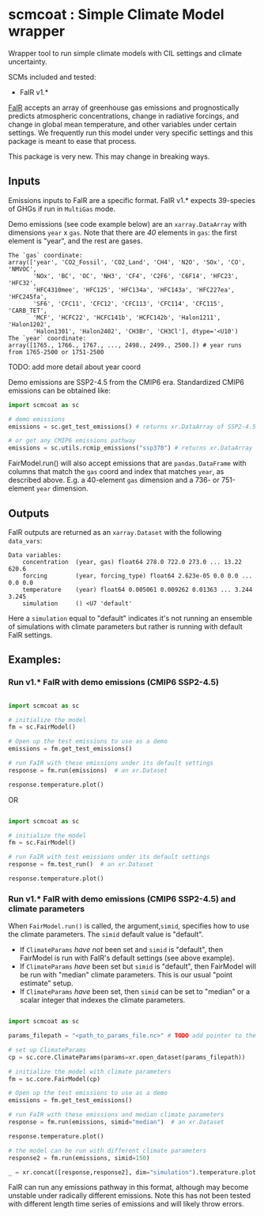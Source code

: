 # scmcoat : Simple Climate Model wrapper

Wrapper tool to run simple climate models with CIL settings and climate uncertainty.

SCMs included and tested:
- FaIR v1.*

[FaIR](https://github.com/OMS-NetZero/FAIR/tree/v1.6.4) accepts an array of greenhouse gas emissions and prognostically predicts atmospheric concentrations, change in radiative forcings, and change in global mean temperature, and other variables under certain settings. We frequently run this model under very specific settings and this package is meant to ease that process.

This package is very new. This may change in breaking ways.

## Inputs
Emissions inputs to FaIR are a specific format. FaIR v1.* expects 39-species of GHGs if run in `MultiGas` mode.

Demo emissions (see code example below) are an `xarray.DataArray` with dimensions `year` x `gas`. Note that there are *40* elements in `gas`: the first element is "year", and the rest are gases. 
```
The `gas` coordinate:
array(['year', 'CO2_Fossil', 'CO2_Land', 'CH4', 'N2O', 'SOx', 'CO', 'NMVOC',
       'NOx', 'BC', 'OC', 'NH3', 'CF4', 'C2F6', 'C6F14', 'HFC23', 'HFC32',
       'HFC4310mee', 'HFC125', 'HFC134a', 'HFC143a', 'HFC227ea', 'HFC245fa',
       'SF6', 'CFC11', 'CFC12', 'CFC113', 'CFC114', 'CFC115', 'CARB_TET',
       'MCF', 'HCFC22', 'HCFC141b', 'HCFC142b', 'Halon1211', 'Halon1202',
       'Halon1301', 'Halon2402', 'CH3Br', 'CH3Cl'], dtype='<U10')
The `year` coordinate:      
array([1765., 1766., 1767., ..., 2498., 2499., 2500.]) # year runs from 1765-2500 or 1751-2500 
```
TODO: add more detail about year coord

Demo emissions are SSP2-4.5 from the CMIP6 era. Standardized CMIP6 emissions can be obtained like: 
```python
import scmcoat as sc

# demo emissions
emissions = sc.get_test_emissions() # returns xr.DataArray of SSP2-4.5

# or get any CMIP6 emissions pathway
emissions = sc.utils.rcmip_emissions("ssp370") # returns xr.DataArray

```
FairModel.run() will also accept emissions that are `pandas.DataFrame` with columns that match the `gas` coord and index that matches `year`, as described above. E.g. a 40-element `gas` dimension and a 736- or 751-element `year` dimension.


## Outputs
FaIR outputs are returned as an `xarray.Dataset` with the following `data_vars`:
```
Data variables:
    concentration  (year, gas) float64 278.0 722.0 273.0 ... 13.22 620.6
    forcing        (year, forcing_type) float64 2.623e-05 0.0 0.0 ... 0.0 0.0
    temperature    (year) float64 0.005061 0.009262 0.01363 ... 3.244 3.245
    simulation     () <U7 'default'
```
Here a `simulation` equal to "default" indicates it's not running an ensemble of simulations with climate parameters but rather is running with default FaIR settings.


## Examples: 
### Run v1.* FaIR with demo emissions (CMIP6 SSP2-4.5)

```python

import scmcoat as sc

# initialize the model
fm = sc.FairModel()

# Open up the test emissions to use as a demo
emissions = fm.get_test_emissions()

# run FaIR with these emissions under its default settings
response = fm.run(emissions)  # an xr.Dataset

response.temperature.plot()

```
OR
```python

import scmcoat as sc

# initialize the model
fm = sc.FairModel()

# run FaIR with test emissions under its default settings
response = fm.test_run()  # an xr.Dataset

response.temperature.plot()

```

### Run v1.* FaIR with demo emissions (CMIP6 SSP2-4.5) and climate parameters
When `FairModel.run()` is called, the argument,`simid`, specifies how to use the climate parameters. The `simid` default value is "default". 
- If `ClimateParams` _have not_ been set and `simid` is "default", then FairModel is run with FaIR's default settings (see above example).
- If `ClimateParams` _have_ been set but `simid` is "default", then FairModel will be run with "median" climate parameters. This is our usual "point estimate" setup.
- If `ClimateParams` _have_ been set, then `simid` can be set to "median" or a scalar integer that indexes the climate parameters.
```python

import scmcoat as sc

params_filepath = "<path_to_params_file.nc>" # TODO add pointer to the file or add to repo

# set up ClimateParams
cp = sc.core.ClimateParams(params=xr.open_dataset(params_filepath))

# initialize the model with climate parameters
fm = sc.core.FairModel(cp)

# Open up the test emissions to use as a demo
emissions = fm.get_test_emissions()

# run FaIR with these emissions and median climate parameters
response = fm.run(emissions, simid="median")  # an xr.Dataset

response.temperature.plot()

# the model can be run with different climate parameters
response2 = fm.run(emissions, simid=150)

_ = xr.concat([response,response2], dim="simulation").temperature.plot.line(x="year")

```

FaIR can run any emissions pathway in this format, although may become unstable under radically different emissions. Note this has not been tested with different length time series of emissions and will likely throw errors.
